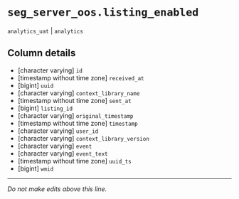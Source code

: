 # `seg_server_oos.listing_enabled`
`analytics_uat` | `analytics`

## Column details
* [character varying] `id`
* [timestamp without time zone] `received_at`
* [bigint]    `uuid`
* [character varying] `context_library_name`
* [timestamp without time zone] `sent_at`
* [bigint]    `listing_id`
* [character varying] `original_timestamp`
* [timestamp without time zone] `timestamp`
* [character varying] `user_id`
* [character varying] `context_library_version`
* [character varying] `event`
* [character varying] `event_text`
* [timestamp without time zone] `uuid_ts`
* [bigint]    `wmid`

-------------------------------------------------------------------------------
*Do not make edits above this line.*
